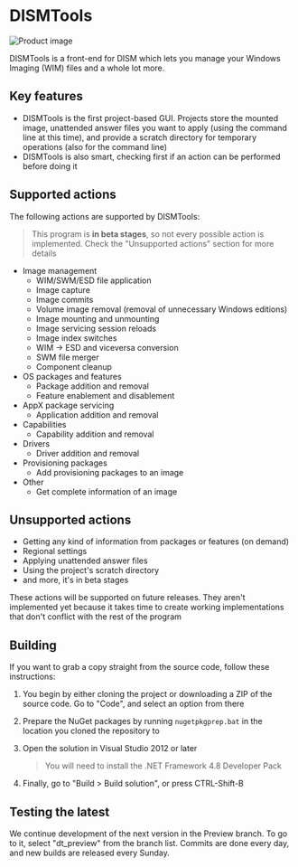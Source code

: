 # DISMTools
 
![Product image](https://user-images.githubusercontent.com/101426328/233696501-a27a1e20-f489-4010-8f3c-f060fb808fd2.png)


DISMTools is a front-end for DISM which lets you manage your Windows Imaging (WIM) files and a whole lot more.

## Key features

- DISMTools is the first project-based GUI. Projects store the mounted image, unattended answer files you want to apply (using the command line at this time), and provide a scratch directory for temporary operations (also for the command line)
- DISMTools is also smart, checking first if an action can be performed before doing it

## Supported actions

The following actions are supported by DISMTools:

  > This program is **in beta stages**, so not every possible action is implemented. Check the "Unsupported actions" section for more details

- Image management
  - WIM/SWM/ESD file application
  - Image capture
  - Image commits
  - Volume image removal (removal of unnecessary Windows editions)
  - Image mounting and unmounting
  - Image servicing session reloads
  - Image index switches
  - WIM -> ESD and viceversa conversion
  - SWM file merger
  - Component cleanup
- OS packages and features
  - Package addition and removal
  - Feature enablement and disablement
- AppX package servicing
  - Application addition and removal
- Capabilities
  - Capability addition and removal
- Drivers
  - Driver addition and removal
- Provisioning packages
  - Add provisioning packages to an image
- Other
  - Get complete information of an image
  
## Unsupported actions

- Getting any kind of information from packages or features (on demand)
- Regional settings
- Applying unattended answer files
- Using the project's scratch directory
- and more, it's in beta stages

These actions will be supported on future releases. They aren't implemented yet because it takes time to create working implementations that don't conflict with the rest of the program

## Building

If you want to grab a copy straight from the source code, follow these instructions:

1. You begin by either cloning the project or downloading a ZIP of the source code. Go to "Code", and select an option from there
2. Prepare the NuGet packages by running `nugetpkgprep.bat` in the location you cloned the repository to
3. Open the solution in Visual Studio 2012 or later

    > You will need to install the .NET Framework 4.8 Developer Pack
    
3. Finally, go to "Build > Build solution", or press CTRL-Shift-B

## Testing the latest

We continue development of the next version in the Preview branch. To go to it, select "dt_preview" from the branch list. Commits are done every day, and new builds are released every Sunday.
